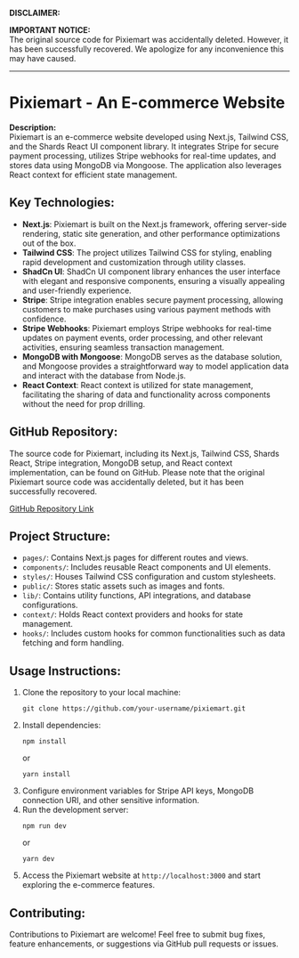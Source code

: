 **DISCLAIMER:**

**IMPORTANT NOTICE:**  
The original source code for Pixiemart was accidentally deleted. However, it has been successfully recovered. We apologize for any inconvenience this may have caused.

---

# Pixiemart - An E-commerce Website

**Description:**  
Pixiemart is an e-commerce website developed using Next.js, Tailwind CSS, and the Shards React UI component library. It integrates Stripe for secure payment processing, utilizes Stripe webhooks for real-time updates, and stores data using MongoDB via Mongoose. The application also leverages React context for efficient state management.

## Key Technologies:

- **Next.js**: Pixiemart is built on the Next.js framework, offering server-side rendering, static site generation, and other performance optimizations out of the box.
- **Tailwind CSS**: The project utilizes Tailwind CSS for styling, enabling rapid development and customization through utility classes.
- **ShadCn UI**: ShadCn  UI component library enhances the user interface with elegant and responsive components, ensuring a visually appealing and user-friendly experience.
- **Stripe**: Stripe integration enables secure payment processing, allowing customers to make purchases using various payment methods with confidence.
- **Stripe Webhooks**: Pixiemart employs Stripe webhooks for real-time updates on payment events, order processing, and other relevant activities, ensuring seamless transaction management.
- **MongoDB with Mongoose**: MongoDB serves as the database solution, and Mongoose provides a straightforward way to model application data and interact with the database from Node.js.
- **React Context**: React context is utilized for state management, facilitating the sharing of data and functionality across components without the need for prop drilling.

## GitHub Repository:

The source code for Pixiemart, including its Next.js, Tailwind CSS, Shards React, Stripe integration, MongoDB setup, and React context implementation, can be found on GitHub. Please note that the original Pixiemart source code was accidentally deleted, but it has been successfully recovered.

[GitHub Repository Link](https://github.com/your-username/pixiemart)

## Project Structure:

- `pages/`: Contains Next.js pages for different routes and views.
- `components/`: Includes reusable React components and UI elements.
- `styles/`: Houses Tailwind CSS configuration and custom stylesheets.
- `public/`: Stores static assets such as images and fonts.
- `lib/`: Contains utility functions, API integrations, and database configurations.
- `context/`: Holds React context providers and hooks for state management.
- `hooks/`: Includes custom hooks for common functionalities such as data fetching and form handling.

## Usage Instructions:

1. Clone the repository to your local machine:
   ```
   git clone https://github.com/your-username/pixiemart.git
   ```
2. Install dependencies:
   ```
   npm install
   ```
   or
   ```
   yarn install
   ```
3. Configure environment variables for Stripe API keys, MongoDB connection URI, and other sensitive information.
4. Run the development server:
   ```
   npm run dev
   ```
   or
   ```
   yarn dev
   ```
5. Access the Pixiemart website at `http://localhost:3000` and start exploring the e-commerce features.

## Contributing:

Contributions to Pixiemart are welcome! Feel free to submit bug fixes, feature enhancements, or suggestions via GitHub pull requests or issues.
